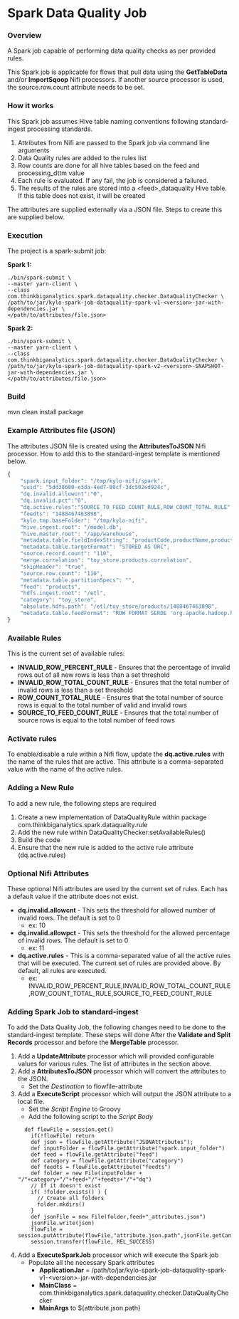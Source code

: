 Spark Data Quality Job
==========

### Overview
A Spark job capable of performing data quality checks as per provided rules.

This Spark job is applicable for flows that pull data using the __GetTableData__ and/or __ImportSqoop__ Nifi processors.
If another source processor is used, the source.row.count attribute needs to be set.

### How it works
This Spark job assumes Hive table naming conventions following standard-ingest processing standards.

1. Attributes from Nifi are passed to the Spark job via command line arguments
2. Data Quality rules are added to the rules list
3. Row counts are done for all hive tables based on the feed and processing_dttm value
4. Each rule is evaluated. If any fail, the job is considered a failured.
5. The results of the rules are stored into a \<feed>\_dataquality Hive table. If this table does not exist, it will be created

The attributes are supplied externally via a JSON file. Steps to create this are supplied below.

### Execution

The project is a spark-submit job:

**Spark 1:**
```
./bin/spark-submit \
--master yarn-client \
--class com.thinkbiganalytics.spark.dataquality.checker.DataQualityChecker \
/path/to/jar/kylo-spark-job-dataquality-spark-v1-<version>-jar-with-dependencies.jar \
</path/to/attributes/file.json>
```

**Spark 2:**
```
./bin/spark-submit \
--master yarn-client \
--class com.thinkbiganalytics.spark.dataquality.checker.DataQualityChecker \
/path/to/jar/kylo-spark-job-dataquality-spark-v2-<version>-SNAPSHOT-jar-with-dependencies.jar \
</path/to/attributes/file.json>
```

### Build ###
mvn clean install package


### Example Attributes file (JSON)
The attributes JSON file is created using the **AttributesToJSON** Nifi processor. How to add this to the standard-ingest template is mentioned below.

```javascript
{
    "spark.input_folder": "/tmp/kylo-nifi/spark",
    "uuid": "5dd38680-e3da-4ed7-80cf-3dc502ed924c",
    "dq.invalid.allowcnt":"0",
    "dq.invalid.pct":"0",
    "dq.active.rules":"SOURCE_TO_FEED_COUNT_RULE,ROW_COUNT_TOTAL_RULE",
    "feedts": "1488467463898",
    "kylo.tmp.baseFolder": "/tmp/kylo-nifi",
    "hive.ingest.root": "/model.db",
    "hive.master.root": "/app/warehouse",
    "metadata.table.fieldIndexString": "productCode,productName,productVendor,productDescription,buyPrice",
    "metadata.table.targetFormat": "STORED AS ORC",
    "source.record.count": "110",
    "merge.correlation": "toy_store.products.correlation",
    "skipHeader": "true",
    "source.row.count": "110",
    "metadata.table.partitionSpecs": "",
    "feed": "products",
    "hdfs.ingest.root": "/etl",
    "category": "toy_store",
    "absolute.hdfs.path": "/etl/toy_store/products/1488467463898",
    "metadata.table.feedFormat": "ROW FORMAT SERDE 'org.apache.hadoop.hive.serde2.OpenCSVSerde' WITH SERDEPROPERTIES ( 'separatorChar' = ',' ,'escapeChar' = '\\\\' ,'quoteChar' = '\"') STORED AS TEXTFILE"
}
```
### Available Rules
This is the current set of available rules:
* **INVALID_ROW_PERCENT_RULE** - Ensures that the percentage of invalid rows out of all new rows is less than a set threshold
* **INVALID_ROW_TOTAL_COUNT_RULE** - Ensures that the total number of invalid rows is less than a set threshold
* **ROW_COUNT_TOTAL_RULE** - Ensures that the total number of source rows is equal to the total number of valid and invalid rows
* **SOURCE_TO_FEED_COUNT_RULE** - Ensures that the total number of source rows is equal to the total number of feed rows

### Activate rules
To enable/disable a rule within a Nifi flow, update the **dq.active.rules** with the name of the rules that are active. This attribute is a comma-separated value with the name of the active rules.


### Adding a New Rule
To add a new rule, the following steps are required

1. Create a new implementation of DataQualityRule within package com.thinkbiganalytics.spark.dataquality.rule
2. Add the new rule within DataQualityChecker:setAvailableRules()
3. Build the code
4. Ensure that the new rule is added to the active rule attribute (dq.active.rules)

### Optional Nifi Attributes
These optional Nifi attributes are used by the current set of rules. Each has a default value if the attribute does not exist.

* **dq.invalid.allowcnt** - This sets the threshold for allowed number of invalid rows. The default is set to 0
  * ex: 10
* **dq.invalid.allowpct** - This sets the threshold for the allowed percentage of invalid rows. The default is set to 0
  * ex: 11
* **dq.active.rules** - This is a comma-separated value of all the active rules that will be executed. The current set of rules are provided above. By default, all rules are executed.
  * ex: INVALID_ROW_PERCENT_RULE,INVALID_ROW_TOTAL_COUNT_RULE,ROW_COUNT_TOTAL_RULE,SOURCE_TO_FEED_COUNT_RULE

### Adding Spark Job to standard-ingest
To add the Data Quality Job, the following changes need to be done to the standard-ingest template. These steps will done After the **Validate and Split Records** processor and before the **MergeTable** processor.

1. Add a **UpdateAttribute** processor which will provided configurable values for various rules. The list of attributes in the section above.
2. Add a **AttributesToJSON** processor which will convert the attributes to the JSON.
    * Set the _Destination_ to flowfile-attribute
3. Add a **ExecuteScript** processor which will output the JSON attribute to a local file.
    * Set the _Script Engine_ to Groovy
    * Add the following script to the _Script Body_
    ```
      def flowFile = session.get()
        if(!flowFile) return
        def json = flowFile.getAttribute("JSONAttributes");
        def inputFolder = flowFile.getAttribute("spark.input_folder")
        def feed = flowFile.getAttribute("feed")
        def category = flowFile.getAttribute("category")
        def feedts = flowFile.getAttribute("feedts")
        def folder = new File(inputFolder + "/"+category+"/"+feed+"/"+feedts+"/"+"dq")
        // If it doesn't exist
        if( !folder.exists() ) {
          // Create all folders
          folder.mkdirs()
        }
        def jsonFile = new File(folder,feed+"_attributes.json")
        jsonFile.write(json)
        flowFile = session.putAttribute(flowFile,"attribute.json.path",jsonFile.getCanonicalPath())
        session.transfer(flowFile, REL_SUCCESS)
    ```
4. Add a **ExecuteSparkJob** processor which will execute the Spark job
    * Populate all the necessary Spark attributes
        * __ApplicationJar__ = /path/to/jar/kylo-spark-job-dataquality-spark-v1-\<version>\-jar-with-dependencies.jar
        * __MainClass__ =  com.thinkbiganalytics.spark.dataquality.checker.DataQualityChecker
        * __MainArgs__ to ${attribute.json.path}
